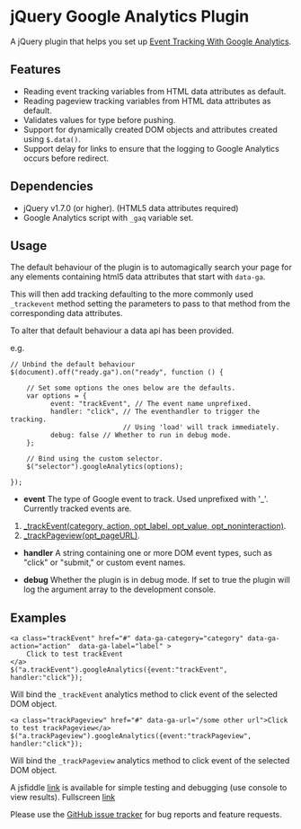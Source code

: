 jQuery Google Analytics Plugin
=========================

A jQuery plugin that helps you set up [Event Tracking With Google Analytics](https://developers.google.com/analytics/devguides/collection/gajs/eventTrackerGuide).


Features
--------

* Reading event tracking variables from HTML data attributes as default.
* Reading pageview tracking variables from HTML data attributes as default.
* Validates values for type before pushing.
* Support for dynamically created DOM objects and attributes created using `$.data()`.
* Support delay for links to ensure that the logging to Google Analytics occurs before redirect.

Dependencies
------------

* jQuery v1.7.0 (or higher). (HTML5 data attributes required)
* Google Analytics script with `_gaq` variable set.

Usage
-----
The default behaviour of the plugin is to automagically search your page for any elements containing html5 data attributes that start with `data-ga`.

This will then add tracking defaulting to the more commonly used `_trackevent` method setting the parameters to pass to that method from the corresponding data attributes.

To alter that default behaviour a data api has been provided.

e.g.

    // Unbind the default behaviour
    $(document).off("ready.ga").on("ready", function () {

        // Set some options the ones below are the defaults.
        var options = {
              event: "trackEvent", // The event name unprefixed. 
              handler: "click", // The eventhandler to trigger the tracking. 
                                // Using 'load' will track immediately.
              debug: false // Whether to run in debug mode.
        };

        // Bind using the custom selector.        
        $("selector").googleAnalytics(options);
       
    });


 - **event**
   The type of Google event to track. Used unprefixed with '_'. Currently tracked events are.

  1. [_trackEvent(category, action, opt_label, opt_value, opt_noninteraction)](https://developers.google.com/analytics/devguides/collection/gajs/eventTrackerGuide).
  2. [_trackPageview(opt_pageURL)](https://developers.google.com/analytics/devguides/collection/gajs/methods/gaJSApiBasicConfiguration#_gat.GA_Tracker_._trackPageview).

 - **handler**
   A string containing one or more DOM event types, such as "click" or "submit," or custom event names.

 - **debug**
   Whether the plugin is in debug mode. If set to true the plugin will log the argument array to the development console.

 
Examples
-----
    <a class="trackEvent" href="#" data-ga-category="category" data-ga-action="action"  data-ga-label="label" >
        Click to test trackEvent
    </a>
    $("a.trackEvent").googleAnalytics({event:"trackEvent", handler:"click"});

Will bind the `_trackEvent` analytics method to click event of the selected DOM object.

	<a class="trackPageview" href="#" data-ga-url="/some other url">Click to test trackPageview</a>
    $("a.trackPageview").googleAnalytics({event:"trackPageview", handler:"click"});    
	
Will bind the `_trackPageview` analytics method to click event of the selected DOM object.

A jsfiddle [link](http://jsfiddle.net/jamessouth/4zptK/) is available for simple testing and debugging (use console to view results).
Fullscreen [link](http://jsfiddle.net/jamessouth/4zptK/embedded/result/)

Please use the [GitHub issue tracker](https://github.com/JimBobSquarePants/jQuery-Google-Analytics-Plugin/issues) for bug
reports and feature requests.

